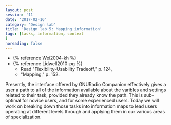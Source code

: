 ```yaml
--- 
layout: post 
session: '11' 
date: '2017-02-16' 
category: 'Design lab' 
title: 'Design lab 5: Mapping information' 
tags: [tasks, information, context			
] 
noreading: false
--- 
```


  - {% reference Wei2004-kh %}
  - {% reference Lidwell2010-pg %}
    - Read "Flexibility-Usability Tradeoff," p. 124,
    - "Mapping," p. 152.

Presently, the interface offered by GNURadio Companion effectively gives a user a path to all of the information available about the varibles and settings related to their task, provided they already know the path. 
This is sub-optimal for novice users, and for some experienced users. 
Today we will work on breaking down those tasks into information maps to lead users operating at different levels through and applying them in our various areas of specialization. 

<excerpt/>
